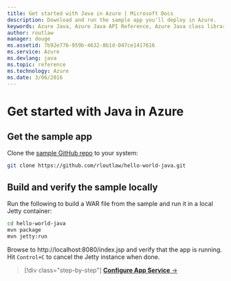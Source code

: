 ```yaml
---
title: Get started with Java in Azure | Microsoft Docs
description: Download and run the sample app you'll deploy in Azure.
keywords: Azure Java, Azure Java API Reference, Azure Java class library, Azure SDK
author: routlaw
manager: douge
ms.assetid: 7b92e776-959b-4632-8b1d-047ce1417616
ms.service: Azure
ms.devlang: java
ms.topic: reference
ms.technology: Azure
ms.date: 3/06/2016
---
```


# Get started with Java in Azure

## Get the sample app

Clone the [sample GitHub repo](https://github.com/rloutlaw/hello-world-java) to your system:

```bash
git clone https://github.com/rloutlaw/hello-world-java.git
```

## Build and verify the sample locally

Run the following to build a WAR file from the sample and run it in a local Jetty container:

```bash
cd hello-world-java
mvn package
mvn jetty:run
```

Browse to http://localhost:8080/index.jsp and verify that the app is running. Hit `Control+C` to cancel the Jetty instance when done.

>[!div class="step-by-step"]
[**Configure App Service** &rarr;](get-started-appservice.md)